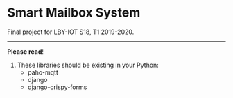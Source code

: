 # Smart Mailbox System
Final project for LBY-IOT S18, T1 2019-2020.

-----

**Please read**!

1. These libraries should be existing in your Python:
   - paho-mqtt
   - django
   - django-crispy-forms
